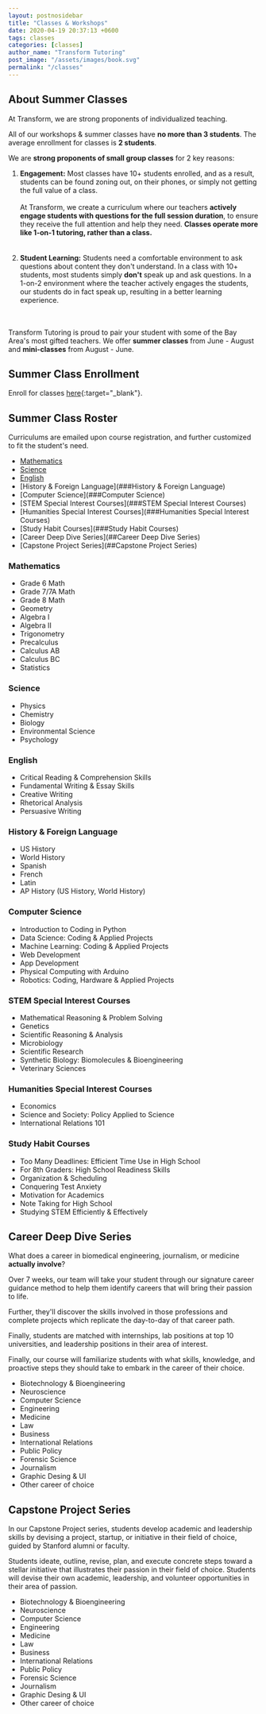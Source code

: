 ```yaml
---
layout: postnosidebar
title: "Classes & Workshops"
date: 2020-04-19 20:37:13 +0600
tags: classes
categories: [classes]
author_name: "Transform Tutoring"
post_image: "/assets/images/book.svg"
permalink: "/classes"
---
```


## About Summer Classes

At Transform, we are strong proponents of individualized teaching. 

All of our workshops & summer classes have <b>no more than 3 students</b>. The average enrollment for classes is <b>2 students</b>. 

We are __strong proponents of small group classes__ for 2 key reasons:

1. __Engagement:__ Most classes have 10+ students enrolled, and as a result, students can be found zoning out, on their phones, or simply not getting the full value of a class. <br><br> At Transform, we create a curriculum where our teachers __actively engage students with questions for the full session duration__, to ensure they receive the full attention and help they need. __Classes operate more like 1-on-1 tutoring, rather than a class.__
<br><br><br>
2. __Student Learning:__ Students need a comfortable environment to ask questions about content they don't understand. In a class with 10+ students, most students simply __don't__ speak up and ask questions. In a 1-on-2 environment where the teacher actively engages the students, our students do in fact speak up, resulting in a better learning experience.
<br><br><br>

Transform Tutoring is proud to pair your student with some of the Bay Area's most gifted teachers. We offer __summer classes__ from June - August and __mini-classes__ from August - June.

## Summer Class Enrollment

Enroll for classes [here](https://contact639801.typeform.com/to/OeBTvh){:target="_blank"}. 

## Summer Class Roster

Curriculums are emailed upon course registration, and further customized to fit the student's need.

* [Mathematics](###Mathematics)
* [Science](###Science)
* [English](###English)
* [History & Foreign Language](###History & Foreign Language)
* [Computer Science](###Computer Science)
* [STEM Special Interest Courses](###STEM Special Interest Courses)
* [Humanities Special Interest Courses](###Humanities Special Interest Courses)
* [Study Habit Courses](###Study Habit Courses)
* [Career Deep Dive Series](##Career Deep Dive Series)
* [Capstone Project Series](##Capstone Project Series)


### Mathematics
* Grade 6 Math 
* Grade 7/7A Math
* Grade 8 Math
* Geometry
* Algebra I
* Algebra II
* Trigonometry
* Precalculus
* Calculus AB
* Calculus BC
* Statistics

### Science
* Physics
* Chemistry
* Biology
* Environmental Science
* Psychology

### English
* Critical Reading & Comprehension Skills
* Fundamental Writing & Essay Skills
* Creative Writing
* Rhetorical Analysis
* Persuasive Writing

### History & Foreign Language
* US History
* World History
* Spanish
* French
* Latin
* AP History (US History, World History)

### Computer Science
* Introduction to Coding in Python
* Data Science: Coding & Applied Projects
* Machine Learning: Coding & Applied Projects
* Web Development
* App Development
* Physical Computing with Arduino
* Robotics: Coding, Hardware & Applied Projects

### STEM Special Interest Courses
* Mathematical Reasoning & Problem Solving
* Genetics
* Scientific Reasoning & Analysis
* Microbiology
* Scientific Research
* Synthetic Biology: Biomolecules & Bioengineering
* Veterinary Sciences

### Humanities Special Interest Courses
* Economics
* Science and Society: Policy Applied to Science
* International Relations 101

### Study Habit Courses
* Too Many Deadlines: Efficient Time Use in High School
* For 8th Graders: High School Readiness Skills
* Organization & Scheduling
* Conquering Test Anxiety
* Motivation for Academics
* Note Taking for High School
* Studying STEM Efficiently & Effectively

## Career Deep Dive Series
What does a career in biomedical engineering, journalism, or medicine **actually involve**? 

Over 7 weeks, our team will take your student through our signature career guidance method to help them identify careers that will bring their passion to life.

Further, they'll discover the skills involved in those professions and complete projects which replicate the day-to-day of that career path.

Finally, students are matched with internships, lab positions at top 10 universities, and  leadership positions in their area of interest. 

Finally, our course will familiarize students with what skills, knowledge, and proactive steps they should take to embark in the career of their choice. 

* Biotechnology & Bioengineering
* Neuroscience
* Computer Science 
* Engineering
* Medicine 
* Law
* Business
* International Relations
* Public Policy
* Forensic Science
* Journalism
* Graphic Desing & UI
* Other career of choice

## Capstone Project Series

In our Capstone Project series, students develop academic and leadership skills by devising a project, startup, or initiative in their field of choice, guided by Stanford alumni or faculty. 

Students ideate, outline, revise, plan, and execute concrete steps toward a stellar initiative that illustrates their passion in their field of choice. Students will devise their own academic, leadership, and volunteer opportunities in their area of passion. 

* Biotechnology & Bioengineering
* Neuroscience
* Computer Science 
* Engineering
* Medicine 
* Law
* Business
* International Relations
* Public Policy
* Forensic Science
* Journalism
* Graphic Desing & UI
* Other career of choice

